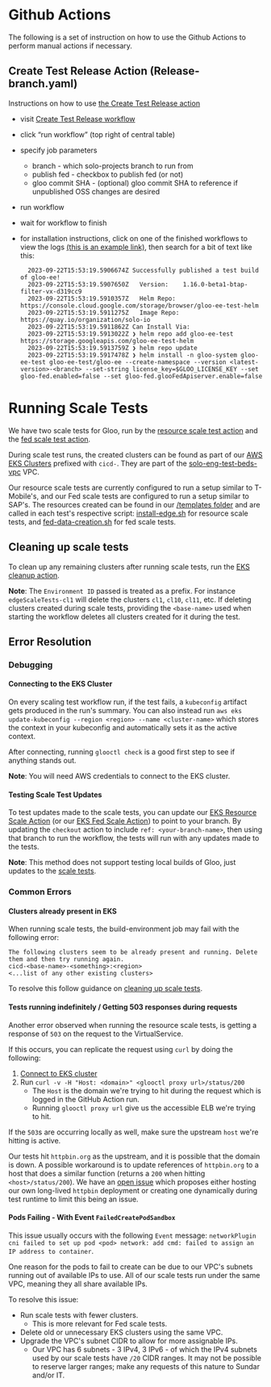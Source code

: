 # Github Actions
The following is a set of instruction on how to use the Github Actions to perform manual actions if necessary.


## Create Test Release Action (Release-branch.yaml)
Instructions on how to use [the Create Test Release action](https://github.com/solo-io/solo-projects/actions/workflows/release-branch.yaml)
- visit [Create Test Release workflow](https://github.com/solo-io/solo-projects/actions/workflows/release-branch.yaml)
- click “run workflow” (top right of central table)
- specify job parameters
    - branch - which solo-projects branch to run from
    - publish fed - checkbox to publish fed (or not)
    - gloo commit SHA - (optional) gloo commit SHA to reference if unpublished OSS changes are desired
- run workflow
- wait for workflow to finish
- for installation instructions, click on one of the finished workflows to view the logs [(this is an example link)](https://github.com/solo-io/solo-projects/actions/runs/4116181193), then search for a bit of text like this:

        2023-09-22T15:53:19.5906674Z Successfully published a test build of gloo-ee!
        2023-09-22T15:53:19.5907650Z   Version:    1.16.0-beta1-btap-filter-vx-d319cc9
        2023-09-22T15:53:19.5910357Z   Helm Repo:  https://console.cloud.google.com/storage/browser/gloo-ee-test-helm
        2023-09-22T15:53:19.5911275Z   Image Repo: https://quay.io/organization/solo-io
        2023-09-22T15:53:19.5911862Z Can Install Via:
        2023-09-22T15:53:19.5913022Z ❯ helm repo add gloo-ee-test https://storage.googleapis.com/gloo-ee-test-helm
        2023-09-22T15:53:19.5913759Z ❯ helm repo update
        2023-09-22T15:53:19.5917478Z ❯ helm install -n gloo-system gloo-ee-test gloo-ee-test/gloo-ee --create-namespace --version <latest-version>-<branch> --set-string license_key=$GLOO_LICENSE_KEY --set gloo-fed.enabled=false --set gloo-fed.glooFedApiserver.enable=false

# Running Scale Tests
We have two scale tests for Gloo, run by the [resource scale test action](eks-resource-scale-runner.yaml) and the [fed scale test action](eks-fed-scale-test-runner.yaml).

During scale test runs, the created clusters can be found as part of our [AWS EKS Clusters](https://us-east-2.console.aws.amazon.com/eks/home?region=us-east-2#/clusters) prefixed with `cicd-`.
They are part of the [solo-eng-test-beds-vpc](https://us-east-2.console.aws.amazon.com/vpc/home?region=us-east-2#VpcDetails:VpcId=vpc-0ac45034c3b802489) VPC.

Our resource scale tests are currently configured to run a setup similar to T-Mobile's, and our Fed scale tests are configured to run a setup similar to SAP's.
The resources created can be found in our [/templates folder](../../ci/eks/templates) and are called in each test's respective script: [install-edge.sh](../../ci/eks/resource-scale.sh) for resource scale tests, and [fed-data-creation.sh](../../ci/eks/fed-data-creation.sh) for fed scale tests.

## Cleaning up scale tests
To clean up any remaining clusters after running scale tests, run the [EKS cleanup action](eks-clusters-cleanup.yaml).

**Note**: The `Environment ID` passed is treated as a prefix. For instance `edgeScaleTests-cl1` will delete the clusters `cl1`, `cl10`, `cl11`, etc. If deleting clusters created during scale tests, providing the `<base-name>` used when starting the workflow deletes all clusters created for it during the test.

## Error Resolution

### Debugging

#### Connecting to the EKS Cluster
On every scaling test workflow run, if the test fails, a `kubeconfig` artifact gets produced in the run's summary.
You can also instead run `aws eks update-kubeconfig --region <region> --name <cluster-name>` which stores the context in your kubeconfig and automatically sets it as the active context.

After connecting, running `glooctl check` is a good first step to see if anything stands out.

**Note**: You will need AWS credentials to connect to the EKS cluster.

#### Testing Scale Test Updates
To test updates made to the scale tests, you can update our [EKS Resource Scale Action](eks-resource-scale-runner.yaml) (or our [EKS Fed Scale Action](eks-fed-scale-test-runner.yaml)) to point to your branch.
By updating the `checkout` action to include `ref: <your-branch-name>`, then using that branch to run the workflow, the tests will run with any updates made to the tests.

**Note**: This method does not support testing local builds of Gloo, just updates to the [scale tests](../../ci/eks/resource-scale.sh).

### Common Errors

#### Clusters already present in EKS
When running scale tests, the build-environment job may fail with the following error:
```
The following clusters seem to be already present and running. Delete them and then try running again.
cicd-<base-name>-<something>:<region>
<...list of any other existing clusters>
```
To resolve this follow guidance on [cleaning up scale tests](#cleaning-up-scale-tests).

#### Tests running indefinitely / Getting 503 responses during requests
Another error observed when running the resource scale tests, is getting a response of `503` on the request to the VirtualService.

If this occurs, you can replicate the request using `curl` by doing the following:
1. [Connect to EKS cluster](#connecting-to-the-eks-cluster)
2. Run `curl -v -H "Host: <domain>" <glooctl proxy url>/status/200`
   * The `Host` is the domain we're trying to hit during the request which is logged in the GitHub Action run.
   * Running `glooctl proxy url` give us the accessible ELB we're trying to hit.

If the `503`s are occurring locally as well, make sure the upstream `host` we're hitting is active.

Our tests hit `httpbin.org` as the upstream, and it is possible that the domain is down. 
A possible workaround is to update references of `httpbin.org` to a host that does a similar function (returns a `200` when hitting `<host>/status/200`).
We have an [open issue](https://github.com/solo-io/solo-projects/issues/5280#issuecomment-1675173999) which proposes either hosting our own long-lived `httpbin` deployment or creating one dynamically during test runtime to limit this being an issue.

#### Pods Failing - With Event `FailedCreatePodSandbox`
This issue usually occurs with the following `Event` message: `networkPlugin cni failed to set up pod <pod> network: add cmd: failed to assign an IP address to container`.

One reason for the pods to fail to create can be due to our VPC's subnets running out of available IPs to use. 
All of our scale tests run under the same VPC, meaning they all share available IPs.

To resolve this issue:
- Run scale tests with fewer clusters.
  - This is more relevant for Fed scale tests.
- Delete old or unnecessary EKS clusters using the same VPC.
- Upgrade the VPC's subnet CIDR to allow for more assignable IPs.
  - Our VPC has 6 subnets - 3 IPv4, 3 IPv6 - of which the IPv4 subnets used by our scale tests have `/20` CIDR ranges. It may not be possible to reserve larger ranges; make any requests of this nature to Sundar and/or IT.

